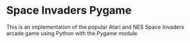 # Space Invaders Pygame
This is an implementation of the popular Atari and NES Space Invaders arcade game using Python with the Pygame module